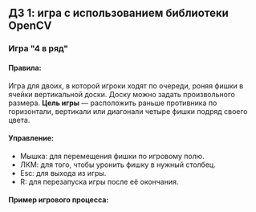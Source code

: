 ## ДЗ 1: игра с использованием библиотеки OpenCV

### Игра "4 в ряд"

#### Правила:
Игра для двоих, в которой игроки ходят по очереди, роняя фишки в ячейки вертикальной доски. Доску можно задать произвольного размера. **Цель игры** — расположить раньше противника по горизонтали, вертикали или диагонали четыре фишки подряд своего цвета.

#### Управление:

- Mышка: для перемещения фишки по игровому полю.
- ЛКМ: для того, чтобы уронить фишку в нужный столбец.
- Esc: для выхода из игры.
- R: для перезапуска игры после её окончания.

#### Пример игрового процесса:
